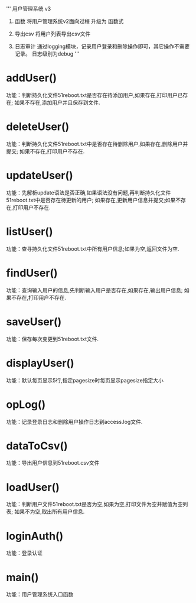 '''
用户管理系统 v3
1. 函数
将用户管理系统v2面向过程 升级为 函数式

2. 导出csv
将用户列表导出csv文件

3. 日志审计
通过logging模块，记录用户登录和删除操作即可，其它操作不需要记录。
日志级别为debug
'''

# addUser()
功能：判断持久化文件51reboot.txt是否存在待添加用户,如果存在,打印用户已存在;
如果不存在,添加用户并且保存到文件.

# deleteUser()
功能：判断持久化文件51reboot.txt中是否存在待删除用户,如果存在,删除用户并提交;
如果不存在,打印用户不存在.

# updateUser()
功能：先解析update语法是否正确,如果语法没有问题,再判断持久化文件51reboot.txt中是否存在待更新的用户;
如果存在,更新用户信息并提交;如果不存在,打印用户不存在.

# listUser()
功能：查寻持久化文件51reboot.txt中所有用户信息;如果为空,返回文件为空.

# findUser()
功能：查询输入用户的信息,先判断输入用户是否存在,如果存在,输出用户信息;
如果不存在,打印用户不存在.

# saveUser()
功能：保存每次变更到51reboot.txt文件.

# displayUser()
功能：默认每页显示5行,指定pagesize时每页显示pagesize指定大小

# opLog()
功能：记录登录日志和删除用户操作日志到access.log文件.

# dataToCsv()
功能：导出用户信息到51reboot.csv文件

# loadUser()
功能：判断用户文件51reboot.txt是否为空,如果为空,打印文件为空并赋值为空列表;
如果不为空,取出所有用户信息.

# loginAuth()
功能：登录认证

# main()
功能：用户管理系统入口函数






